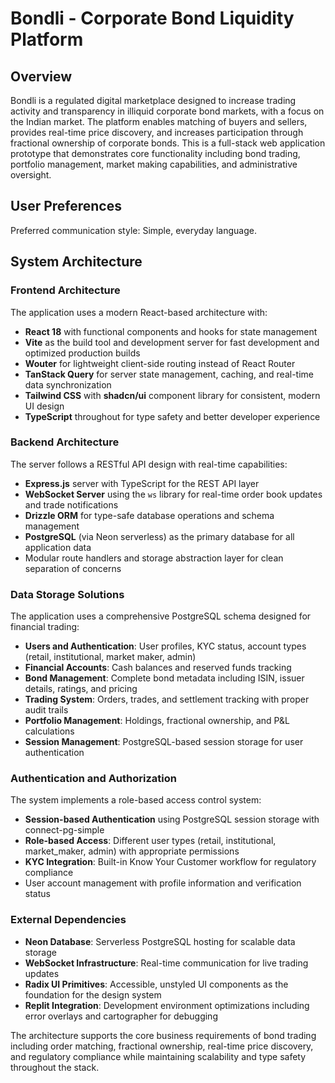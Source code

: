 # Bondli - Corporate Bond Liquidity Platform

## Overview

Bondli is a regulated digital marketplace designed to increase trading activity and transparency in illiquid corporate bond markets, with a focus on the Indian market. The platform enables matching of buyers and sellers, provides real-time price discovery, and increases participation through fractional ownership of corporate bonds. This is a full-stack web application prototype that demonstrates core functionality including bond trading, portfolio management, market making capabilities, and administrative oversight.

## User Preferences

Preferred communication style: Simple, everyday language.

## System Architecture

### Frontend Architecture
The application uses a modern React-based architecture with:
- **React 18** with functional components and hooks for state management
- **Vite** as the build tool and development server for fast development and optimized production builds
- **Wouter** for lightweight client-side routing instead of React Router
- **TanStack Query** for server state management, caching, and real-time data synchronization
- **Tailwind CSS** with **shadcn/ui** component library for consistent, modern UI design
- **TypeScript** throughout for type safety and better developer experience

### Backend Architecture
The server follows a RESTful API design with real-time capabilities:
- **Express.js** server with TypeScript for the REST API layer
- **WebSocket Server** using the `ws` library for real-time order book updates and trade notifications
- **Drizzle ORM** for type-safe database operations and schema management
- **PostgreSQL** (via Neon serverless) as the primary database for all application data
- Modular route handlers and storage abstraction layer for clean separation of concerns

### Data Storage Solutions
The application uses a comprehensive PostgreSQL schema designed for financial trading:
- **Users and Authentication**: User profiles, KYC status, account types (retail, institutional, market maker, admin)
- **Financial Accounts**: Cash balances and reserved funds tracking
- **Bond Management**: Complete bond metadata including ISIN, issuer details, ratings, and pricing
- **Trading System**: Orders, trades, and settlement tracking with proper audit trails
- **Portfolio Management**: Holdings, fractional ownership, and P&L calculations
- **Session Management**: PostgreSQL-based session storage for user authentication

### Authentication and Authorization
The system implements a role-based access control system:
- **Session-based Authentication** using PostgreSQL session storage with connect-pg-simple
- **Role-based Access**: Different user types (retail, institutional, market_maker, admin) with appropriate permissions
- **KYC Integration**: Built-in Know Your Customer workflow for regulatory compliance
- User account management with profile information and verification status

### External Dependencies
- **Neon Database**: Serverless PostgreSQL hosting for scalable data storage
- **WebSocket Infrastructure**: Real-time communication for live trading updates
- **Radix UI Primitives**: Accessible, unstyled UI components as the foundation for the design system
- **Replit Integration**: Development environment optimizations including error overlays and cartographer for debugging

The architecture supports the core business requirements of bond trading including order matching, fractional ownership, real-time price discovery, and regulatory compliance while maintaining scalability and type safety throughout the stack.